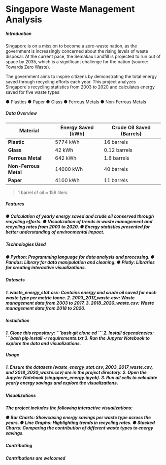 <h1>Singapore Waste Management Analysis</h1>

<h5>Introduction</h5>
Singapore is on a mission to become a zero-waste nation, as the government is increasingly concerned about the rising levels of waste disposal. At the current pace, the Semakau Landfill is projected to run out of space by 2035, which is a significant challenge for the nation (source: Towards Zero Waste).

The government aims to inspire citizens by demonstrating the total energy saved through recycling efforts each year. This project analyzes Singapore's recycling statistics from 2003 to 2020 and calculates energy saved for five waste types:

● Plastics
● Paper
● Glass
● Ferrous Metals
● Non-Ferrous Metals

<h5>Data Overview</h5>

| Material          | Energy Saved (kWh) | Crude Oil Saved (Barrels) |
|--------------------|--------------------|---------------------------|
| **Plastic**        | 5774 kWh          | 16 barrels                |
| **Glass**          | 42 kWh            | 0.12 barrels              |
| **Ferrous Metal**  | 642 kWh           | 1.8 barrels               |
| **Non-Ferrous Metal** | 14000 kWh      | 40 barrels                |
| **Paper**          | 4100 kWh          | 11 barrels                |

> 1 barrel of oil ≈ 159 liters

<h5>Features<h5>
● Calculation of yearly energy saved and crude oil conserved through recycling efforts.
● Visualization of trends in waste management and recycling rates from 2003 to 2020.
● Energy statistics presented for better understanding of environmental impact.

<h5>Technologies Used<h5>
● Python: Programming language for data analysis and processing.
● Pandas: Library for data manipulation and cleaning.
● Plotly: Libraries for creating interactive visualizations.

<h5>Datasets<h5>
1. waste_energy_stat.csv: Contains energy and crude oil saved for each waste type per metric tonne.
2. 2003_2017_waste.csv: Waste management data from 2003 to 2017.
3. 2018_2020_waste.csv: Waste management data from 2018 to 2020.

<h5>Installation<h5>
1. Clone this repository:
   ```bash
   git clone <repository_url>
   cd <repository_folder>
   ```
2. Install dependencies:
   ```bash
   pip install -r requirements.txt
3. Run the Jupyter Notebook to explore the data and visualizations.

<h5>Usage<h5>
1. Ensure the datasets (waste_energy_stat.csv, 2003_2017_waste.csv, and 2018_2020_waste.csv) are in the project directory.
2. Open the Jupyter Notebook (singapore_energy.ipynb).
3. Run all cells to calculate yearly energy savings and explore the visualizations.

<h5>Visualizations<h5>
The project includes the following interactive visualizations:

● Bar Charts: Showcasing energy savings per waste type across the years.
● Line Graphs: Highlighting trends in recycling rates.
● Stacked Charts: Comparing the contribution of different waste types to energy savings.


<h5>Contributing<h5>
Contributions are welcomed

   



